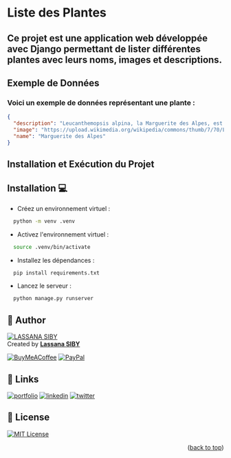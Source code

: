 <a name="readme-top"></a>

# Liste des Plantes

## Ce projet est une application web développée avec Django permettant de lister différentes plantes avec leurs noms, images et descriptions.

## Exemple de Données

### Voici un exemple de données représentant une plante :

```json
{
  "description": "Leucanthemopsis alpina, la Marguerite des Alpes, est une petite plante vivace du genre Leucanthemopsis et de la famille des Asteraceae.",
  "image": "https://upload.wikimedia.org/wikipedia/commons/thumb/7/70/Leucanthemopsis_alpina08.jpg/240px-Leucanthemopsis_alpina08.jpg",
  "name": "Marguerite des Alpes"
}
```

## Installation et Exécution du Projet

## Installation 💻

- Créez un environnement virtuel :

```bash
  python -m venv .venv
```

- Activez l'environnement virtuel :

```bash
  source .venv/bin/activate
```

- Installez les dépendances :

```bash
  pip install requirements.txt
```

- Lancez le serveur :

```bash
  python manage.py runserver

```

## 👤 Author

[![LASSANA SIBY](https://avatars.githubusercontent.com/u/103085452?u=13ace4d88a52056741734e0f802ca7c0053e1e80&v=4&s=40)](https://github.com/sibylassana95)  
Created by **[Lassana SIBY](https://github.com/sibylassana95)**

[![BuyMeACoffee](https://img.shields.io/badge/Buy%20Me%20a%20Coffee-ffdd00?style=for-the-badge&logo=buy-me-a-coffee&logoColor=black)](https://www.buymeacoffee.com/sibyamara9M)
[![PayPal](https://img.shields.io/badge/PayPal-00457C?style=for-the-badge&logo=paypal&logoColor=white)](https://paypal.me/sibylassana)

## 🔗 Links

[![portfolio](https://img.shields.io/badge/my_portfolio-000?style=for-the-badge&logo=ko-fi&logoColor=white)](https://sibylassana.vercel.app/)
[![linkedin](https://img.shields.io/badge/linkedin-0A66C2?style=for-the-badge&logo=linkedin&logoColor=white)](https://www.linkedin.com/in/sibylassana/)
[![twitter](https://img.shields.io/badge/twitter-1DA1F2?style=for-the-badge&logo=twitter&logoColor=white)](https://twitter.com/sibyog13)

## 📝 License

[![MIT License](https://img.shields.io/badge/License-MIT-green.svg)](./Licence.md)

<p align="right">(<a href="#readme-top">back to top</a>)</p>
